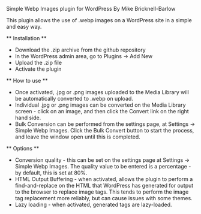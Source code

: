 Simple Webp Images plugin for WordPress
By Mike Bricknell-Barlow

This plugin allows the use of .webp images on a WordPress site in a simple and easy way.

** Installation **
 - Download the .zip archive from the github repository
 - In the WordPress admin area, go to Plugins -> Add New
 - Upload the .zip file
 - Activate the plugin

** How to use **
 - Once activated, .jpg or .png images uploaded to the Media Library will be automatically converted to .webp on upload.
 - Individual .jpg or .png images can be converted on the Media Library screen - click on an image, and then click the Convert link on the right hand side.
 - Bulk Conversion can be performed from the settings page, at Settings -> Simple Webp Images. Click the Bulk Convert button to start the process, and leave the window open until this is completed.

** Options **
 - Conversion quality - this can be set on the settings page at Settings -> Simple Webp Images. The quality value to be entered is a percentage - by default, this is set at 80%.
 - HTML Output Buffering - when activated, allows the plugin to perform a find-and-replace on the HTML that WordPress has generated for output to the browser to replace image tags. This tends to perform the image tag replacement more reliably, but can cause issues with some themes.
 - Lazy loading - when activated, generated <picture> tags are lazy-loaded.
